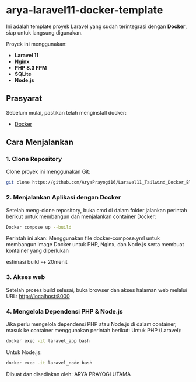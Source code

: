 # arya-laravel11-docker-template

Ini adalah template proyek Laravel yang sudah terintegrasi dengan **Docker**, siap untuk langsung digunakan.

Proyek ini menggunakan:
- **Laravel 11** 
- **Nginx** 
- **PHP 8.3 FPM** 
- **SQLite** 
- **Node.js** 

## Prasyarat

Sebelum mulai, pastikan telah menginstall docker:
- [Docker](https://docs.docker.com/desktop/setup/install/windows-install/) 

## Cara Menjalankan

### 1. Clone Repository

Clone proyek ini menggunakan Git:
```bash
git clone https://github.com/AryaPrayogi16/Laravel11_Tailwind_Docker_BlogWebsite.git
``` 

### 2. Menjalankan Aplikasi dengan Docker
Setelah meng-clone repository, buka cmd di dalam folder jalankan perintah berikut untuk membangun dan menjalankan container Docker:
```bash
Docker compose up --build
```


Perintah ini akan:
Menggunakan file docker-compose.yml untuk membangun image Docker untuk PHP, Nginx, dan Node.js
serta membuat kontainer yang diperlukan 

estimasi build -+ 20menit

### 3. Akses web
Setelah proses build selesai, buka browser dan akses halaman web melalui URL:
[http://localhost:8000](http://localhost:8000) 

### 4. Mengelola Dependensi PHP & Node.js
Jika perlu mengelola dependensi PHP atau Node.js di dalam container, masuk ke container menggunakan perintah berikut:
Untuk PHP (Laravel):
```bash
docker exec -it laravel_app bash
```
Untuk Node.js:
```bash
docker exec -it laravel_node bash
```

Dibuat dan disediakan oleh:
ARYA PRAYOGI UTAMA

